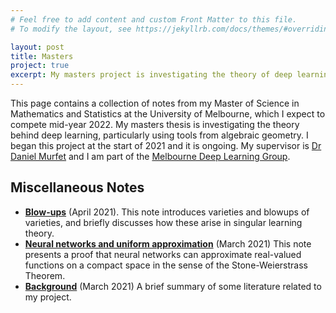 ```yaml
---
# Feel free to add content and custom Front Matter to this file.
# To modify the layout, see https://jekyllrb.com/docs/themes/#overriding-theme-defaults

layout: post
title: Masters
project: true
excerpt: My masters project is investigating the theory of deep learning using tools from algebraic geometry.
---
```


This page contains a collection of notes from my Master of Science in Mathematics and Statistics
at the University of Melbourne, which I expect to compete mid-year 2022. 
My masters thesis is investigating the theory behind deep learning, particularly 
using tools from algebraic geometry.
I began this project at the start of 2021 and it is ongoing.
My supervisor is [Dr Daniel Murfet](http://therisingsea.org) and I am part of the 
[Melbourne Deep Learning Group](https://mdlg.ai). 


## Miscellaneous Notes
- [**Blow-ups**](masters_content/blowups.pdf) (April 2021). This note introduces 
varieties and blowups of varieties, and briefly discusses how these arise in singular 
learning theory.
- [**Neural networks and uniform approximation**](masters_content/nn-approximation.pdf) (March 2021)
This note presents a proof that neural networks can approximate real-valued
functions on a compact space in the sense of the Stone-Weierstrass Theorem.
- [**Background**](masters_content/background.pdf) (March 2021) A brief summary of 
some literature related to my project.
